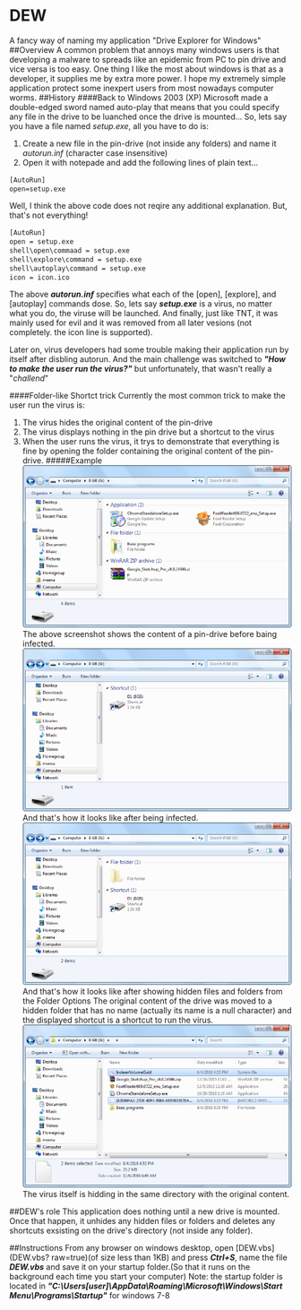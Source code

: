 # DEW
A fancy way of naming my application "Drive Explorer for Windows"
##Overview
A common problem that annoys many windows users is that developing a malware to spreads like an epidemic from PC to pin drive and vice versa is too easy. One thing I like the most about windows is that as a developer, it supplies me by extra more power.
I hope my extremely simple application protect some inexpert users from most nowadays computer worms.
##History
####Back to Windows 2003 (XP)
Microsoft made a double-edged sword named auto-play that means that you could specify any file in the drive to be luanched once the drive is mounted... So, lets say you have a file named *setup.exe*, all you have to do is:
 1. Create a new file in the pin-drive (not inside any folders) and name it *autorun.inf* (character case insensitive)
 2. Open it with notepade and add the following lines of plain text...
```
[AutoRun]
open=setup.exe
```

Well, I think the above code does not reqire any additional explanation. But, that's not everything!
```
[AutoRun]
open = setup.exe 
shell\open\commaad = setup.exe 
shell\explore\command = setup.exe 
shell\autoplay\command = setup.exe 
icon = icon.ico
```
The above ***autorun.inf*** specifies what each of the [open], [explore], and  [autoplay] commands dose. So, lets say ***setup.exe*** is a virus, no matter what you do, the viruse will be launched. And finally, just like TNT, it was mainly used for evil and it was removed from all later vesions (not completely. the icon line is supported).

Later on, virus developers had some trouble making their application run by itself after disbling autorun. And the main challenge was switched to ***"How to make the user run the virus?"*** but unfortunately, that wasn't really a "*challend*"

####Folder-like Shortct trick
Currently the most common trick to make the user run the virus is:
 1. The virus hides the original content of the pin-drive
 2. The virus displays nothing in the pin drive but a shortcut to the virus
 3. When the user runs the virus, it trys to demonstrate that everything is fine by opening the folder containing the original content of the pin-drive.
#####Example
![screenshot of a pin-drive](README/2016-11-06_06h39_18.png)
The above screenshot shows the content of a pin-drive before baing infected.
![screenshot of infercted drive](README/2016-11-06_06h55_16.png)
And that's how it looks like after being infected.
![screenshot of infected drive after showing hiden files and folders](README/2016-11-06_06h56_13.png)
And that's how it looks like after showing hidden files and folders from the Folder Options
The original content of the drive was moved to a hidden folder that has no name (actually its name is a null character) and the displayed shortcut is a shortcut to run the virus.
![screenshot of the content of the hidden folder](README/2016-11-06_06h56_42.png)
The virus itself is hidding in the same directory with the original content.

##DEW's role
This application does nothing until a new drive is mounted. Once that happen, it unhides any hidden files or folders and deletes any shortcuts exsisting on the drive's directory (not inside any folder).


##Instructions
From any browser on windows desktop, open [DEW.vbs](DEW.vbs? raw=true)(of size less than 1KB) and press ***Ctrl+S***, name the file ***DEW.vbs*** and save it on your startup folder.(So that it runs on the background each time you start your computer)
Note: the startup folder is located in ***"C:\Users\[user]\AppData\Roaming\Microsoft\Windows\Start Menu\Programs\Startup"*** for windows 7-8
